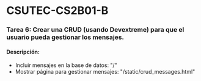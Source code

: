 # CSUTEC-CS2B01-B
### Tarea 6: Crear una CRUD (usando Devextreme) para que el usuario pueda gestionar los mensajes.

#### Descripción:
* Incluir mensajes en la base de datos: "/"
* Mostrar página para gestionar mensajes: "/static/crud_messages.html"
